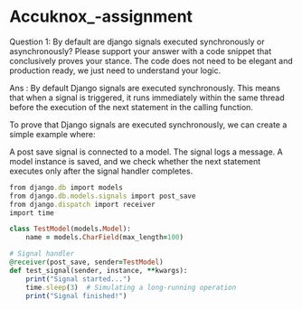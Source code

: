 # Accuknox_-assignment


Question 1: By default are django signals executed synchronously or asynchronously? Please support your answer with a code snippet that conclusively proves your stance. The code does not need to be elegant and production ready, we just need to understand your logic.

Ans : By default Django signals are executed synchronously. This means that when a signal is triggered, it runs immediately within the same thread before the execution of the next statement in the calling function.

To prove that Django signals are executed synchronously, we can create a simple example where:

A post save signal is connected to a model.
The signal logs a message.
A model instance is saved, and we check whether the next statement executes only after the signal handler completes.
```ruby
from django.db import models
from django.db.models.signals import post_save
from django.dispatch import receiver
import time

class TestModel(models.Model):
    name = models.CharField(max_length=100)

# Signal handler
@receiver(post_save, sender=TestModel)
def test_signal(sender, instance, **kwargs):
    print("Signal started...")
    time.sleep(3)  # Simulating a long-running operation
    print("Signal finished!")
```
